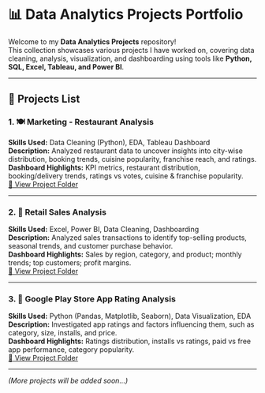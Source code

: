 # 📊 Data Analytics Projects Portfolio

Welcome to my **Data Analytics Projects** repository!  
This collection showcases various projects I have worked on, covering data cleaning, analysis, visualization, and dashboarding using tools like **Python, SQL, Excel, Tableau, and Power BI**.

---

## 📂 Projects List

### 1. 🍽️ Marketing - Restaurant Analysis
**Skills Used:** Data Cleaning (Python), EDA, Tableau Dashboard  
**Description:** Analyzed restaurant data to uncover insights into city-wise distribution, booking trends, cuisine popularity, franchise reach, and ratings.  
**Dashboard Highlights:** KPI metrics, restaurant distribution, booking/delivery trends, ratings vs votes, cuisine & franchise popularity.  
[🔗 View Project Folder](https://github.com/harshkhatri24/Marketing-Restaurant-Data-Analysis)

---

### 2. 🛒 Retail Sales Analysis
**Skills Used:** Excel, Power BI, Data Cleaning, Dashboarding  
**Description:** Analyzed sales transactions to identify top-selling products, seasonal trends, and customer purchase behavior.  
**Dashboard Highlights:** Sales by region, category, and product; monthly trends; top customers; profit margins.  
[🔗 View Project Folder](./Retail_Sales_Analysis)

---

### 3. 📱 Google Play Store App Rating Analysis
**Skills Used:** Python (Pandas, Matplotlib, Seaborn), Data Visualization, EDA  
**Description:** Investigated app ratings and factors influencing them, such as category, size, installs, and price.  
**Dashboard Highlights:** Ratings distribution, installs vs ratings, paid vs free app performance, category popularity.  
[🔗 View Project Folder](./Google_Playstore_App_Rating_Analysis)

---

*(More projects will be added soon...)*
